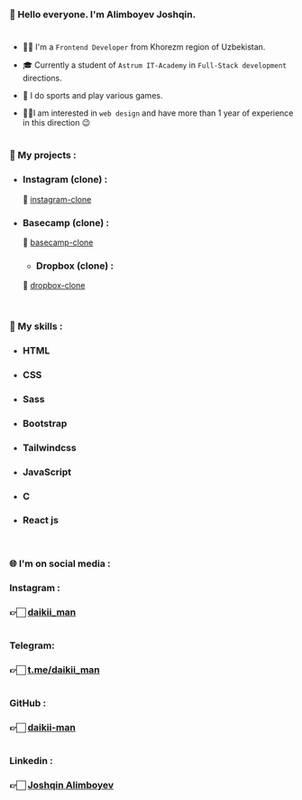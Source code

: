 ### 👋 Hello everyone. I'm Alimboyev Joshqin. 
#

- 👦🏻 I'm a `Frontend Developer` from Khorezm region of Uzbekistan.

- 🎓 Currently a student of `Astrum IT-Academy` in `Full-Stack development` directions.

- 🤗 I do sports and play various games.

- 🙎🏻I am interested in `web design` and have more than 1 year of experience in this direction 😉
  
#

### 📝 My projects :

- ### Instagram (clone) : 
  
  🔗 [instagram-clone](https://instagram-clone-mpld1xsb9-daikii-mans-projects.vercel.app/)
- ### Basecamp (clone) :

  🔗 [basecamp-clone](https://basecamp-rust.vercel.app/)

  - ### Dropbox (clone) :

  🔗 [dropbox-clone](https://dropbox-clone-eight-rho.vercel.app/)

<br>

### 💎 My skills :

- ### HTML

- ### CSS

- ### Sass

- ### Bootstrap

- ### Tailwindcss

- ### JavaScript
  
- ### C

- ### React js

<br>

### 🌐 I'm on social media :

### Instagram :

### 👉🏻 [daikii_man](https://www.instagram.com/daik1i_man/)

#

### Telegram:

### 👉🏻 [t.me/daikii_man](https://t.me/daikii_man)

#

### GitHub :

### 👉🏻 [daikii-man](https://github.com/daikii-man)

#

### Linkedin :

### 👉🏻 [Joshqin Alimboyev](https://www.linkedin.com/in/joshqin-alimboyev-681ab7279/)

#
